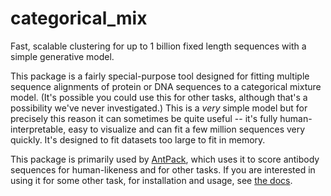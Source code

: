 # categorical_mix
Fast, scalable clustering for up to 1 billion fixed length sequences with a simple generative model.

This package is a fairly special-purpose tool designed for fitting multiple sequence alignments
of protein or DNA sequences to a categorical mixture model. (It's possible you could use
this for other tasks, although that's a possibility we've never investigated.) This is a *very*
simple model but for precisely this reason it can sometimes be quite useful -- it's fully
human-interpretable, easy to visualize and can fit a few million sequences very quickly. It's
designed to fit datasets too large to fit in memory.

This package is primarily used by [AntPack](https://github.com/jlparkI/AntPack), which uses it to score
antibody sequences for human-likeness and for other tasks. If you are interested in using it for
some other task, for installation and usage, see [the docs](https://categorical-mixture.readthedocs.io/en/latest/).
